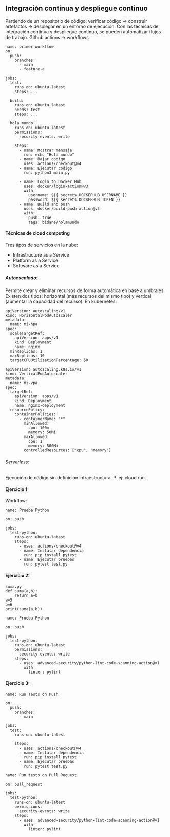 ## Integración continua y despliegue continuo

Partiendo de un repositorio de código: verificar código -> construir artefactos -> desplegar en un entorno de ejecución.
Con las técnicas de integración continua y despliegue continuo, se pueden automatizar flujos de trabajo.
Github actions -> workflows
```
name: primer workflow
on: 
  push:
    branches:
      - main
      - feature-a

jobs:
  test:
    runs_on: ubuntu-latest
    steps: ...

  build: 
    runs_on: ubuntu_latest
    needs: test
    steps: ...

  hola_mundo:
    runs_on: ubuntu-latest
    permissions:
      security-events: write

    steps:
      - name: Mostrar mensaje
        run: echo "Hola mundo"
      - name: Bajar codigo
        uses: actions/checkout@v4
      - name: Ejecutar codigo
        run: python3 main.py

      - name: Login to Docker Hub
        uses: docker/login-action@v3
        with:
          username: ${{ secrets.DOCKERHUB_USERNAME }}
          password: ${{ secrets.DOCKERHUB_TOKEN }}
      - name: Build and push
        uses: docker/build-push-action@v5
        with:
          push: true
          tags: bidane/holamundo
```

#### Técnicas de cloud computing

Tres tipos de servicios en la nube:
* Infrastructure as a Service
* Platform as a Service
* Software as a Service

##### Autoescalado:
Permite crear y eliminar recursos de forma automática en base a umbrales. Existen dos tipos: horizontal (más recursos del mismo tipo) y vertical (aumentar la capacidad del recurso).
En kubernetes:
```
apiVersion: autoscaling/v1
kind: HorizontalPodAutoscaler
metadata:
  name: mi-hpa
spec:
  scaleTargetRef:
    apiVersion: apps/v1
    kind: Deployment
    name: nginx
  minReplicas: 1
  maxReplicas: 10
  targetCPUUtilizationPercentage: 50
```
```
apiVersion: autoscaling.k8s.io/v1
kind: VerticalPodAutoscaler
metadata:
  name: mi-vpa
spec:
  targetRef:
    apiVersion: apps/v1
    kind: Deployment
    name: nginx-deployment
  resourcePolicy:
    containerPolicies:
      - containerName: "*"
        minAllowed:
          cpu: 100m
          memory: 50Mi
        maxAllowed:
          cpu: 1
          memory: 500Mi
        controlledResources: ["cpu", "memory"]
```

###### Serverless:
Ejecución de código sin definición infraestructura. P. ej: cloud run. 

#### Ejercicio 1:
Workflow:
```
name: Prueba Python

on: push

jobs:
  test-python:
    runs-on: ubuntu-latest
    steps:
      - uses: actions/checkout@v4
      - name: Instalar dependencia
        run: pip install pytest
      - name: Ejecutar pruebas
        run: pytest test.py

```
#### Ejercicio 2:
```
suma.py
def suma(a,b):
    return a+b
a=5
b=6
print(suma(a,b))

name: Prueba Python

on: push

jobs:
  test-python:
    runs-on: ubuntu-latest
    permissions:
      security-events: write
    steps:
      - uses: advanced-security/python-lint-code-scanning-action@v1
        with:
          linter: pylint
```
#### Ejercicio 3:
```
name: Run Tests on Push

on:
  push:
    branches:
      - main

jobs:
  test:
    runs-on: ubuntu-latest

    steps:
      - uses: actions/checkout@v4
      - name: Instalar dependencia
        run: pip install pytest
      - name: Ejecutar pruebas
        run: pytest test.py

name: Run tests on Pull Request

on: pull_request

jobs:
  test-python:
    runs-on: ubuntu-latest
    permissions:
      security-events: write
    steps:
      - uses: advanced-security/python-lint-code-scanning-action@v1
        with:
          linter: pylint

```
